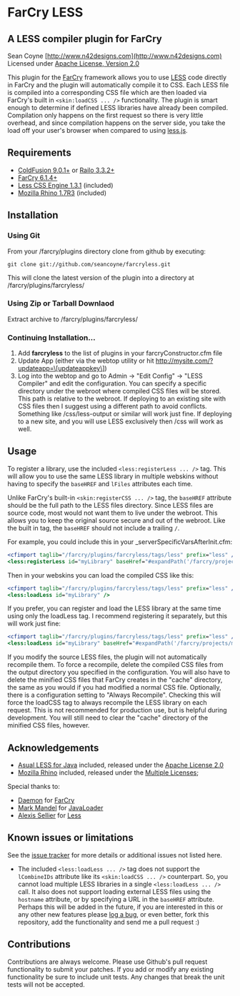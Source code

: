 # FarCry LESS
## A LESS compiler plugin for FarCry

Sean Coyne [http://www.n42designs.com](http://www.n42designs.com)
Licensed under [Apache License, Version 2.0](https://github.com/seancoyne/farcryless/blob/master/LICENSE)

This plugin for the [FarCry](http://www.farcrycore.org/) framework allows you to use [LESS](http://lesscss.org/) code directly in FarCry and the plugin will automatically compile it to CSS. Each LESS file is compiled into a corresponding CSS file which are then loaded via FarCry's built in `<skin:loadCSS ... />` functionality. The plugin is smart enough to determine if defined LESS libraries have already been compiled.  Compilation only happens on the first request so there is very little overhead, and since compilation happens on the server side, you take the load off your user's browser when compared to using [less.js](http://lesscss.org/#-client-side-usage).

## Requirements

* [ColdFusion 9.0.1+](http://www.adobe.com/go/coldfusion) or [Railo 3.3.2+](http://getrailo.org/)
* [FarCry 6.1.4+](http://www.farcrycore.org/)
* [Less CSS Engine 1.3.1](http://www.asual.com/lesscss/) (included)
* [Mozilla Rhino 1.7R3](http://www.mozilla.org/rhino/) (included)

## Installation

### Using Git

From your /farcry/plugins directory clone from github by executing:

    git clone git://github.com/seancoyne/farcryless.git

This will clone the latest version of the plugin into a directory at /farcry/plugins/farcryless/

### Using Zip or Tarball Downlaod

Extract archive to /farcry/plugins/farcryless/

### Continuing Installation...

1. Add __farcryless__ to the list of plugins in your farcryConstructor.cfm file
2. Update App (either via the webtop utility or hit http://mysite.com/?updateapp=\[updateappkey\])
3. Log into the webtop and go to Admin -> "Edit Config" -> "LESS Compiler" and edit the configuration.  You can specify a specific directory under the webroot where compiled CSS files will be stored.  This path is relative to the webroot.  If deploying to an existing site with CSS files then I suggest using a different path to avoid conflicts. Something like /css/less-output or similar will work just fine.  If deploying to a new site, and you will use LESS exclusively then /css will work as well.

## Usage

To register a library, use the included `<less:registerLess ... />` tag.  This will allow you to use the same LESS library in multiple webskins without having to specify the `baseHREF` and `lFiles` attributes each time.

Unlike FarCry's built-in `<skin:registerCSS ... />` tag, the `baseHREF` attribute should be the full path to the LESS files directory.  Since LESS files are source code, most would not want them to live under the webroot.  This allows you to keep the original source secure and out of the webroot.  Like the built in tag, the `baseHREF` should not include a trailing `/`.

For example, you could include this in your _serverSpecificVarsAfterInit.cfm:

```cfml
<cfimport taglib="/farcry/plugins/farcryless/tags/less" prefix="less" />
<less:registerLess id="myLibrary" baseHref="#expandPath('/farcry/projects/myproject/less')#" lFiles="file1.less, file2.less" />
```

Then in your webskins you can load the compiled CSS like this:

```cfml
<cfimport taglib="/farcry/plugins/farcryless/tags/less" prefix="less" />
<less:loadLess id="myLibrary" />
```

If you prefer, you can register and load the LESS library at the same time using only the loadLess tag.  I recommend registering it separately, but this will work just fine:

```cfml
<cfimport taglib="/farcry/plugins/farcryless/tags/less" prefix="less" />
<less:loadLess id="myLibrary" baseHref="#expandPath('/farcry/projects/myproject/less')#" lFiles="file1.less, file2.less" />
```

If you modify the source LESS files, the plugin will not automatically recompile them. To force a recompile, delete the compiled CSS files from the output directory you specified in the configuration.  You will also have to delete the minified CSS files that FarCry creates in the "cache" directory, the same as you would if you had modified a normal CSS file.  Optionally, there is a configuration setting to "Always Recompile".  Checking this will force the loadCSS tag to always recompile the LESS library on each request.  This is not recommended for production use, but is helpful during development.  You will still need to clear the "cache" directory of the minified CSS files, however.

## Acknowledgements

* [Asual LESS for Java](http://www.asual.com/lesscss/) included, released under the [Apache License 2.0](https://github.com/seancoyne/farcryless/blob/master/packages/custom/lib/lesscss-engine-LICENSE)
* [Mozilla Rhino](http://www.mozilla.org/rhino/) included, released under the [Multiple Licenses](https://github.com/seancoyne/farcryless/blob/master/packages/custom/lib/Rhino-LICENSE.txt);

Special thanks to:

* [Daemon](http://www.daemon.com.au/) for [FarCry](http://www.farcrycore.org/)
* [Mark Mandel](http://www.compoundtheory.com/) for [JavaLoader](https://github.com/markmandel/JavaLoader)
* [Alexis Sellier](http://cloudhead.io/) for [Less](https://github.com/cloudhead/less.js)

## Known issues or limitations

See the [issue tracker](https://github.com/seancoyne/farcryless/issues) for more details or additional issues not listed here.

* The included `<less:loadLess ... />` tag does not support the `lCombineIDs` attribute like its `<skin:loadCSS ... />` counterpart.  So, you cannot load multiple LESS libraries in a single `<less:loadLess ... />` call. It also does not support loading external LESS files using the `hostname` attribute, or by specifying a URL in the `baseHREF` attribute. Perhaps this will be added in the future, if you are interested in this or any other new features please [log a bug](https://github.com/seancoyne/farcryless/issues), or even better, fork this repository, add the functionality and send me a pull request :)

## Contributions

Contributions are always welcome.  Please use Github's pull request functionality to submit your patches.  If you add or modify any existing functionality be sure to include unit tests.  Any changes that break the unit tests will not be accepted.